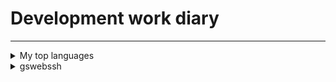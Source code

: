 #  Development work diary

<!-- TO DO: add more details about me later -->
---

<details>
<summary>My top languages</summary>

| Rank | Languages |
|-----:|-----------|
|     1| JavaScript|
|     2| Python    |
|     3| SQL       |


> [!IMPORTANT]
> Key information users need to know to achieve their goal.



</details>
<!---------------------------------------------------->

<details>
<summary>gswebssh</summary>
  
## TODO
- [x] #739
- [ ] https://github.com/octo-org/octo-repo/issues/740
- [ ] Add delight to the experience when all tasks are complete :tada:

##  gswebssh
-  pytyon based web
-  remote ssh

###  webssh


  - webssh
  - webssh_test
       > python ./main.py --port=8000
###  golden-layout-vite3/
> golden-layout    ES6 modify   vite setting

###  golden-layout-vite3-UIkit/
> goldem-layout     UIkit dashboard      2024/04/31
</details>
<!---------------------------------------------------->



